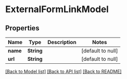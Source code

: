 # ExternalFormLinkModel
## Properties

| Name | Type | Description | Notes |
|------------ | ------------- | ------------- | -------------|
| **name** | **String** |  | [default to null] |
| **url** | **String** |  | [default to null] |

[[Back to Model list]](../README.md#documentation-for-models) [[Back to API list]](../README.md#documentation-for-api-endpoints) [[Back to README]](../README.md)

